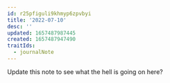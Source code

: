 ```yaml
---
id: r25pfiguli9khmyp6zpvbyi
title: '2022-07-10'
desc: ''
updated: 1657487987445
created: 1657487947490
traitIds:
  - journalNote
---
```

Update this note to see what the hell is going on here?




